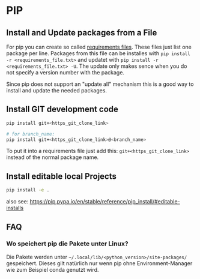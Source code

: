 # PIP

## Install and Update packages from a File
For pip you can create so called [requirements
files](https://pip.pypa.io/en/stable/user_guide/#requirements-files).
These files just list one package per line. Packages from this file can
be installes with `pip install -r <requirements_file.txt>` and updatet
with `pip install -r <requirements_file.txt> -U`. The update only makes
sence when you do not specify a version number with the package.

Since pip does not support an "update all" mechanism this is a good
way to install and update the needed packages.

## Install GIT development code
```bash
pip install git+<https_git_clone_link>

# for branch_name:
pip install git+<https_git_clone_link>@<branch_name>
```

To put it into a requirements file just add this:
`git+<https_git_clone_link>` instead of the normal package name.

## Install editable local Projects
```bash
pip install -e .
```

also see: <https://pip.pypa.io/en/stable/reference/pip_install/#editable-installs>

## FAQ

### Wo speichert pip die Pakete unter Linux?
Die Pakete werden unter `~/.local/lib/<python_version>/site-packages/`
gespeichert. Dieses gilt natürlich nur wenn pip ohne Environment-Manager
wie zum Beispiel conda genutzt wird.
